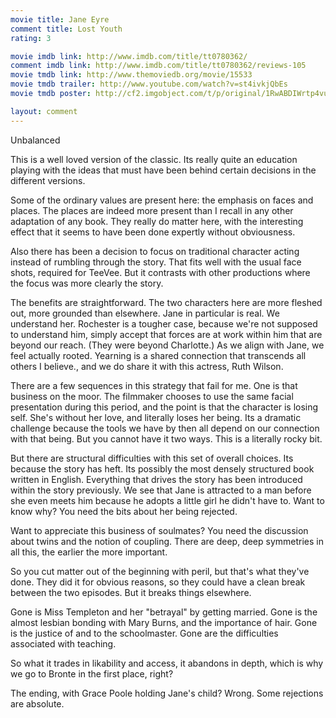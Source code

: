 ```yaml
---
movie title: Jane Eyre
comment title: Lost Youth
rating: 3

movie imdb link: http://www.imdb.com/title/tt0780362/
comment imdb link: http://www.imdb.com/title/tt0780362/reviews-105
movie tmdb link: http://www.themoviedb.org/movie/15533
movie tmdb trailer: http://www.youtube.com/watch?v=st4ivkjQbEs
movie tmdb poster: http://cf2.imgobject.com/t/p/original/1RwABDIWrtp4vuIN92To3CoY0BC.jpg

layout: comment
---
```


Unbalanced

This is a well loved version of the classic. Its really quite an education playing with the ideas that must have been behind certain decisions in the different versions. 

Some of the ordinary values are present here: the emphasis on faces and places. The places are indeed more present than I recall in any other adaptation of any book. They really do matter here, with the interesting effect that it seems to have been done expertly without obviousness.

Also there has been a decision to focus on traditional character acting instead of rumbling through the story. That fits well with the usual face shots, required for TeeVee. But it contrasts with other productions where the focus was more clearly the story.

The benefits are straightforward. The two characters here are more fleshed out, more grounded than elsewhere. Jane in particular is real. We understand her. Rochester is a tougher case, because we're not supposed to understand him, simply accept that forces are at work within him that are beyond our reach. (They were beyond Charlotte.) As we align with Jane, we feel actually rooted. Yearning is a shared connection that transcends all others I believe., and we do share it with this actress, Ruth Wilson.

There are a few sequences in this strategy that fail for me. One is that business on the moor. The filmmaker chooses to use the same facial presentation during this period, and the point is that the character is losing self. She's without her love, and literally loses her being. Its a dramatic challenge because the tools we have by then all depend on our connection with that being. But you cannot have it two ways. This is a literally rocky bit.

But there are structural difficulties with this set of overall choices. Its because the story has heft. Its possibly the most densely structured book written in English. Everything that drives the story has been introduced within the story previously. We see that Jane is attracted to a man before she even meets him because he adopts a little girl he didn't have to. Want to know why? You need the bits about her being rejected. 

Want to appreciate this business of soulmates? You need the discussion about twins and the notion of coupling. There are deep, deep symmetries in all this, the earlier the more important.

So you cut matter out of the beginning with peril, but that's what they've done. They did it for obvious reasons, so they could have a clean break between the two episodes. But it breaks things elsewhere.

Gone is Miss Templeton and her "betrayal" by getting married. Gone is the almost lesbian bonding with Mary Burns, and the importance of hair. Gone is the justice of and to the schoolmaster. Gone are the difficulties associated with teaching.

So what it trades in likability and access, it abandons in depth, which is why we go to Bronte in the first place, right?

The ending, with Grace Poole holding Jane's child? Wrong. Some rejections are absolute.